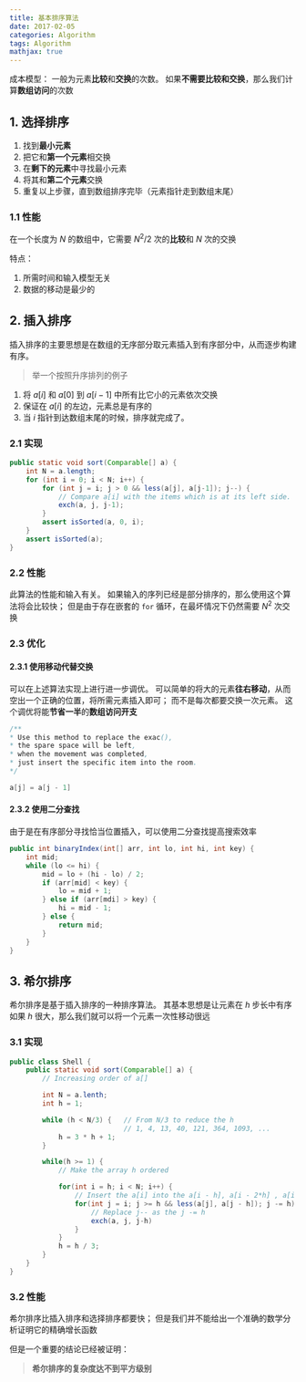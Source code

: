 ---
title: 基本排序算法
date: 2017-02-05
categories: Algorithm
tags: Algorithm
mathjax: true---

成本模型：
一般为元素**比较**和**交换**的次数。
如果**不需要比较和交换**，那么我们计算**数组访问**的次数

## 1. 选择排序

1. 找到**最小元素**
2. 把它和**第一个元素**相交换
3. 在**剩下的元素**中寻找最小元素
4. 将其和**第二个元素**交换
5. 重复以上步骤，直到数组排序完毕（元素指针走到数组末尾）


<!-- more -->

### 1.1 性能

在一个长度为 $N$ 的数组中，它需要 ${N^2}/{2}$ 次的**比较**和 $N$ 次的交换

特点：
1. 所需时间和输入模型无关
2. 数据的移动是最少的


## 2. 插入排序

插入排序的主要思想是在数组的无序部分取元素插入到有序部分中，从而逐步构建有序。

> 举一个按照升序排列的例子

1. 将 $a[i]$ 和 $a[0]$ 到 $a[i - 1]$ 中所有比它小的元素依次交换
2. 保证在 $a[i]$ 的左边，元素总是有序的
3. 当 $i$ 指针到达数组末尾的时候，排序就完成了。

### 2.1 实现

```java
public static void sort(Comparable[] a) {
    int N = a.length;
    for (int i = 0; i < N; i++) {
        for (int j = i; j > 0 && less(a[j], a[j-1]); j--) {
            // Compare a[i] with the items which is at its left side.
            exch(a, j, j-1);
        }
        assert isSorted(a, 0, i);
    }
    assert isSorted(a);
}
```




### 2.2 性能

此算法的性能和输入有关。
如果输入的序列已经是部分排序的，那么使用这个算法将会比较快；
但是由于存在嵌套的 `for` 循环，在最坏情况下仍然需要 $N^2$ 次交换


### 2.3 优化

#### 2.3.1 使用移动代替交换

可以在上述算法实现上进行进一步调优。
可以简单的将大的元素**往右移动**，从而空出一个正确的位置，将所需元素插入即可；
而不是每次都要交换一次元素。
这个调优将能**节省一半**的**数组访问开支**

```java
/**
* Use this method to replace the exac(),
* the spare space will be left,
* when the movement was completed,
* just insert the specific item into the room.
*/

a[j] = a[j - 1]
```

#### 2.3.2 使用二分查找

由于是在有序部分寻找恰当位置插入，可以使用二分查找提高搜索效率

```java
public int binaryIndex(int[] arr, int lo, int hi, int key) {
    int mid;
    while (lo <= hi) {
        mid = lo + (hi - lo) / 2;
        if (arr[mid] < key) {
            lo = mid + 1;
        } else if (arr[mdi] > key) {
            hi = mid - 1;
        } else {
            return mid;
        }
    }
}
```


## 3. 希尔排序

希尔排序是基于插入排序的一种排序算法。
其基本思想是让元素在 $h$ 步长中有序
如果 $h$ 很大，那么我们就可以将一个元素一次性移动很远




### 3.1 实现

```java
public class Shell {
    public static void sort(Comparable[] a) {
        // Increasing order of a[]

        int N = a.lenth;
        int h = 1;

        while (h < N/3) {   // From N/3 to reduce the h
                            // 1, 4, 13, 40, 121, 364, 1093, ...
            h = 3 * h + 1;
        }

        while(h >= 1) {
            // Make the array h ordered

            for(int i = h; i < N; i++) {
                // Insert the a[i] into the a[i - h], a[i - 2*h] , a[i - 3*h]
                for(int j = i; j >= h && less(a[j], a[j - h]); j -= h) {
                    // Replace j-- as the j -= h
                    exch(a, j, j-h)
                }
            }
            h = h / 3;
        }
    }
}
```

### 3.2 性能

希尔排序比插入排序和选择排序都要快；
但是我们并不能给出一个准确的数学分析证明它的精确增长函数

但是一个重要的结论已经被证明：

> **希尔排序的复杂度达不到平方级别**
